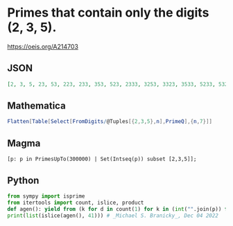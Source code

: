 # Primes that contain only the digits \(2, 3, 5\)\.
https://oeis.org/A214703
## JSON
```JSON
[2, 3, 5, 23, 53, 223, 233, 353, 523, 2333, 3253, 3323, 3533, 5233, 5323, 5333, 23333, 25253, 25523, 32233, 32323, 32353, 32533, 33223, 33353, 33533, 35323, 35353, 35533, 52223, 52253, 52553, 53233, 53323, 53353, 55333, 222323, 222533, 222553, 223253, 225223]
```
## Mathematica
```Mathematica
Flatten[Table[Select[FromDigits/@Tuples[{2,3,5},n],PrimeQ],{n,7}]]
```
## Magma
```Magma
[p: p in PrimesUpTo(300000) | Set(Intseq(p)) subset [2,3,5]];
```
## Python
```Python
from sympy import isprime
from itertools import count, islice, product
def agen(): yield from (k for d in count(1) for k in (int("".join(p)) for p in product("235", repeat=d)) if isprime(k))
print(list(islice(agen(), 41))) # _Michael S. Branicky_, Dec 04 2022
```
